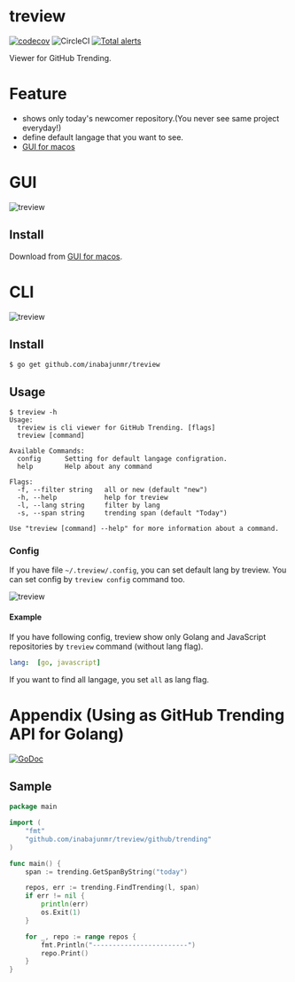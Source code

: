 # treview

[![codecov](https://codecov.io/gh/inabajunmr/treview/branch/master/graph/badge.svg)](https://codecov.io/gh/inabajunmr/treview)
![CircleCI](https://circleci.com/gh/inabajunmr/treview/tree/master.svg?style=svg)
[![Total alerts](https://img.shields.io/lgtm/alerts/g/inabajunmr/treview.svg?logo=lgtm&logoWidth=18)](https://lgtm.com/projects/g/inabajunmr/treview/alerts/)

Viewer for GitHub Trending.

# Feature

* shows only today's newcomer repository.(You never see same project everyday!)
* define default langage that you want to see.
* [GUI for macos](https://github.com/inabajunmr/treview/releases)

# GUI
![treview](https://user-images.githubusercontent.com/10000393/60991913-69f32b80-a386-11e9-8ae7-428e3e655777.png)

## Install
Download from [GUI for macos](https://github.com/inabajunmr/treview/releases).

# CLI
![treview](https://user-images.githubusercontent.com/10000393/46803178-6ea89600-cd9a-11e8-8ca6-ad52c58ed942.gif)

## Install

```
$ go get github.com/inabajunmr/treview
```

## Usage

```
$ treview -h
Usage:
  treview is cli viewer for GitHub Trending. [flags]
  treview [command]

Available Commands:
  config      Setting for default langage configration.
  help        Help about any command

Flags:
  -f, --filter string   all or new (default "new")
  -h, --help            help for treview
  -l, --lang string     filter by lang
  -s, --span string     trending span (default "Today")

Use "treview [command] --help" for more information about a command.
```

### Config
If you have file `~/.treview/.config`, you can set default lang by treview.
You can set config by `treview config` command too.

![treview](https://user-images.githubusercontent.com/10000393/46802798-656af980-cd99-11e8-88fb-a91a72fbfcfd.gif)

#### Example
If you have following config, treview show only Golang and JavaScript repositories by `treview` command (without lang flag).
```yaml
lang:  [go, javascript]
```

If you want to find all langage, you set `all` as lang flag.

# Appendix (Using as GitHub Trending API for Golang)

[![GoDoc](https://godoc.org/github.com/inabajunmr/treview/github?status.svg)](https://godoc.org/github.com/inabajunmr/treview/github)

## Sample

```go
package main

import (
	"fmt"
	"github.com/inabajunmr/treview/github/trending"
)

func main() {
	span := trending.GetSpanByString("today")

	repos, err := trending.FindTrending(l, span)
	if err != nil {
		println(err)
		os.Exit(1)
	}

	for _, repo := range repos {
		fmt.Println("------------------------")
		repo.Print()
	}
}
```
